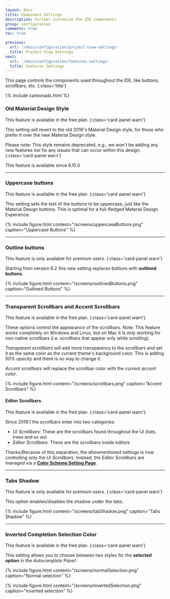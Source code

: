 ```yaml
---
layout: docs
title: Component Settings
description: Further customize the IDE components
group: configuration
comments: true
toc: true

previous:
  url: '/docs/configuration/project-view-settings'
  title: Project View Settings
next:
  url: '/docs/configuration/features-settings'
  title: Features Settings
---
```


This page controls the components used throughout the IDE, like buttons, scrollbars, etc.
{:class='title'}

{% include carbonads.html %}

### Old Material Design Style

This feature is available in the free plan.
{:class='card-panel warn'}

This setting will revert to the old 2016's Material Design style, for those who prefer it over the new Material Design style.

Please note: This style remains deprecated, e.g., we won't be adding any new features nor fix any issues that can occur within this design.
{:class='card-panel warn'}

This feature is available since 6.15.0

----

### Uppercase buttons

This feature is available in the free plan.
{:class='card-panel warn'}

This setting sets the text of the buttons to be uppercase, just like the Material Design buttons. This is optimal for a full-fledged Material Design Experience.

{% include figure.html content="/screens/uppercaseButtons.png" caption="Uppercase Buttons" %}

-----

### Outline buttons

This feature is only available for premium users.
{:class='card-panel warn'}

Starting from version 6.2 this new setting replaces buttons with **outlined buttons**.

{% include figure.html content="/screens/outlinedButtons.png" caption="Outlined Buttons" %}

-----
### Transparent Scrollbars and Accent Scrollbars

This feature is available in the free plan.
{:class='card-panel warn'}

These options control the appearance of the scrollbars. Note: This feature works completely on Windows and Linux, but on Mac it is only working for non-native scrollbars (i.e. scrollbars that appear only while scrolling).

*Transparent scrollbars* will add more transparency to the scrollbars and set it as the same color as the current theme's background color. This is adding _50% opacity_ and there is no way to change it.

*Accent scrollbars* will replace the scrollbar color with the _current accent color_.

{% include figure.html content="/screens/scrollbars.png" caption="Accent Scrollbars" %}

#### Editor Scrollbars

This feature is available in the free plan.
{:class='card-panel warn'}

Since 2019.1 the scrollbars enter into two categories:
* _UI Scrollbars_: These are the scrollbars found throughout the UI (lists, trees and so on)
* _Editor Scrollbars_: These are the scrollbars inside editors

Thanks/Because of this separation, the aforementioned settings is now controlling only the _UI Scrollbars_. Instead, the _Editor Scrollbars_ are managed via a [**Color Scheme Setting Page**](/docs/configuration/scrollbars#important-information).

---

### Tabs Shadow

This feature is only available for premium users.
{:class='card-panel warn'}

This option enables/disables the shadow under the tabs.

{% include figure.html content="/screens/tabShadow.png" caption="Tabs Shadow" %}

---

### Inverted Completion Selection Color

This feature is available in the free plan.
{:class='card-panel warn'}

This setting allows you to choose between two styles for the **selected option** in the *Autocomplete Panel*:

{% include figure.html content="/screens/normalSelection.png" caption="Normal selection" %}

{% include figure.html content="/screens/invertedSelection.png" caption="Inverted selection" %}

